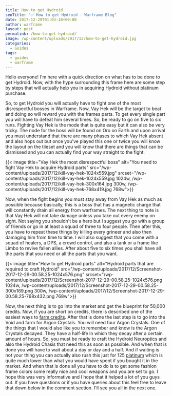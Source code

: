 ```yaml
---
title: How to get Hydroid
seoTitle: "✅ How to get Hydroid - Warframe Blog"
date: 2017-12-29T01:03:18+00:00
author: warframe
layout: post
permalink: /how-to-get-hydroid/
image: /wp-content/uploads/2017/12/how-to-get-hydroid.jpg
categories:
  - Guides
tags:
  - guides
  - warframe
---
```

Hello everyone! I'm here with a quick direction on what has to be done to get Hydroid. Now, with the hype surrounding this frame here are some step by steps that will actually help you in acquiring Hydroid without platinum purchase.<!--more-->

So, to get Hydroid you will actually have to fight one of the most disrespectful bosses in Warframe. Now, Vay Hek will be the target to beat and doing so will reward you with the frames parts. To get every single part you will have to defeat him several times. So, be ready to go on five to six runs. Fighting Vay Hek is the mode that is quite easy but it can also be very tricky. The node for the boss will be found on Oro on Earth and upon arrival you must understand that there are many phases to which Vay Hek absent and also hops out but once you've played this one or twice you will know the layout on the tileset and you will know that there are things that can be dismissed and you can actually find your way straight to the fight.

{{< image title="Vay Hek the most disrespectful boss" alt="You need to fight Vay Hek to acquire Hydroid parts" src="/wp-content/uploads/2017/12/kill-vay-hek-1024x559.jpg" srcset="/wp-content/uploads/2017/12/kill-vay-hek-1024x559.jpg 1024w, /wp-content/uploads/2017/12/kill-vay-hek-300x164.jpg 300w, /wp-content/uploads/2017/12/kill-vay-hek-768x419.jpg 768w">}}

Now, when the fight begins you must stay away from Vay Hek as much as possible because basically, this is a boss that has a magnetic charge that will constantly drain all energy from warframes. The next thing to note is that Vay Hek will not take damage unless you take out every enemy on sight. Not saying you shouldn't be a hero but I suggest you go with a group of friends or go in at least a squad of three to four people. Then after this, you have to repeat these things by killing every grineer and also then damaging him from time to time. I will also suggest that you come with a squad of healers, a DPS, a crowd control, and also a tank or a frame like Limbo to revive fallen allies. After about five to six times you shall have all the parts that you need or all the parts that you want.

{{< image title="How to get Hydroid parts" alt="Hydroid parts that are required to craft Hydroid" src="/wp-content/uploads/2017/12/Screenshot-2017-12-29-00.58.25-1024x576.png" srcset="/wp-content/uploads/2017/12/Screenshot-2017-12-29-00.58.25-1024x576.png 1024w, /wp-content/uploads/2017/12/Screenshot-2017-12-29-00.58.25-300x169.png 300w, /wp-content/uploads/2017/12/Screenshot-2017-12-29-00.58.25-768x432.png 768w">}}

Now, the next thing is to go into the market and get the blueprint for 50,000 credits. Now, if you are short on credits, there is described one of the easiest ways to [farm credits](https://warframeblog.com/farm-credits-750k-credits-per-hour/). After that is done the last step is to go into the Void and farm for Argon Crystals. You will need four Argon Crystals. One of the things that I would also like you to remember and know is the Argon Crystals decayed. They have a half-life in which they decay after a certain amount of hours. So, you must be ready to craft the Hydroid Neuroptics and also the Hydroid Chasis that need this as soon as possible. And when that is done you will have to wait about a day or day and a half. And if waiting is not your thing you can actually also rush this just for 125 [platinum](https://warframeblog.com/ways-earn-platinum/) which is quite much lower than what you would have spent if you bought it in the market. And when that is done all you have to do is to get some fashion frame colors some really nice and cool weapons and you are set to go. I hope this was very informative and I hope that it helped a lot of you guys out. If you have questions or if you have queries about this feel free to leave that down below in the comment section. I'll see you all in the next one.